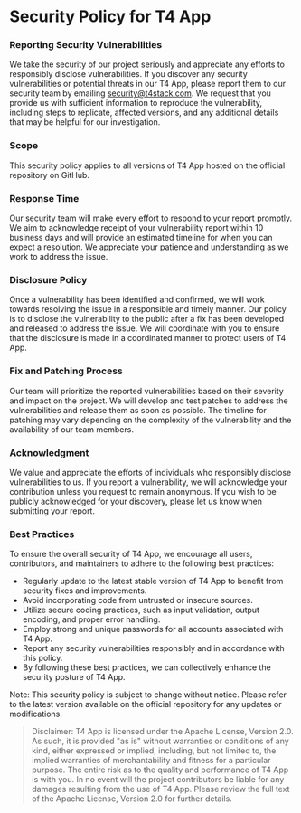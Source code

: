 # Security Policy for T4 App

### Reporting Security Vulnerabilities

We take the security of our project seriously and appreciate any efforts to responsibly disclose vulnerabilities. If you discover any security vulnerabilities or potential threats in our T4 App, please report them to our security team by emailing security@t4stack.com. We request that you provide us with sufficient information to reproduce the vulnerability, including steps to replicate, affected versions, and any additional details that may be helpful for our investigation.

### Scope

This security policy applies to all versions of T4 App hosted on the official repository on GitHub.

### Response Time

Our security team will make every effort to respond to your report promptly. We aim to acknowledge receipt of your vulnerability report within 10 business days and will provide an estimated timeline for when you can expect a resolution. We appreciate your patience and understanding as we work to address the issue.

### Disclosure Policy

Once a vulnerability has been identified and confirmed, we will work towards resolving the issue in a responsible and timely manner. Our policy is to disclose the vulnerability to the public after a fix has been developed and released to address the issue. We will coordinate with you to ensure that the disclosure is made in a coordinated manner to protect users of T4 App.

### Fix and Patching Process

Our team will prioritize the reported vulnerabilities based on their severity and impact on the project. We will develop and test patches to address the vulnerabilities and release them as soon as possible. The timeline for patching may vary depending on the complexity of the vulnerability and the availability of our team members.

### Acknowledgment

We value and appreciate the efforts of individuals who responsibly disclose vulnerabilities to us. If you report a vulnerability, we will acknowledge your contribution unless you request to remain anonymous. If you wish to be publicly acknowledged for your discovery, please let us know when submitting your report.

### Best Practices

To ensure the overall security of T4 App, we encourage all users, contributors, and maintainers to adhere to the following best practices:

- Regularly update to the latest stable version of T4 App to benefit from security fixes and improvements.
- Avoid incorporating code from untrusted or insecure sources.
- Utilize secure coding practices, such as input validation, output encoding, and proper error handling.
- Employ strong and unique passwords for all accounts associated with T4 App.
- Report any security vulnerabilities responsibly and in accordance with this policy.
- By following these best practices, we can collectively enhance the security posture of T4 App.

Note: This security policy is subject to change without notice. Please refer to the latest version available on the official repository for any updates or modifications.

> Disclaimer: T4 App is licensed under the Apache License, Version 2.0. As such, it is provided "as is" without warranties or conditions of any kind, either expressed or implied, including, but not limited to, the implied warranties of merchantability and fitness for a particular purpose. The entire risk as to the quality and performance of T4 App is with you. In no event will the project contributors be liable for any damages resulting from the use of T4 App. Please review the full text of the Apache License, Version 2.0 for further details.
